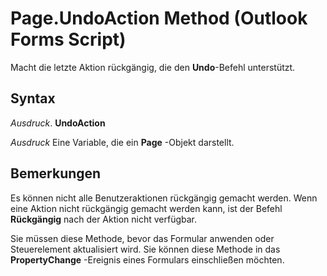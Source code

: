 
# Page.UndoAction Method (Outlook Forms Script)

Macht die letzte Aktion rückgängig, die den  **Undo**-Befehl unterstützt.


## Syntax

 _Ausdruck_. **UndoAction**

 _Ausdruck_ Eine Variable, die ein **Page** -Objekt darstellt.


## Bemerkungen

Es können nicht alle Benutzeraktionen rückgängig gemacht werden. Wenn eine Aktion nicht rückgängig gemacht werden kann, ist der Befehl  **Rückgängig** nach der Aktion nicht verfügbar.

Sie müssen diese Methode, bevor das Formular anwenden oder Steuerelement aktualisiert wird. Sie können diese Methode in das  **PropertyChange** -Ereignis eines Formulars einschließen möchten.

